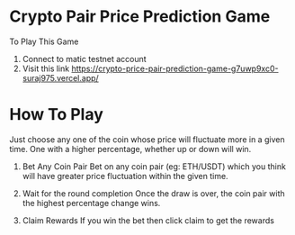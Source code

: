 # Crypto Pair Price Prediction Game

To Play This Game

1. Connect to matic testnet account 
2. Visit this link https://crypto-price-pair-prediction-game-g7uwp9xc0-suraj975.vercel.app/ 

# How To Play
Just choose any one of the coin whose price will fluctuate more in a given time. One with a higher percentage, whether up or down will win.

1. Bet Any Coin Pair
Bet on any coin pair (eg: ETH/USDT) which you think will have greater price fluctuation within the given time.

2. Wait for the round completion
Once the draw is over, the coin pair with the highest percentage change wins.

3. Claim Rewards
If you win the bet then click claim to get the rewards
